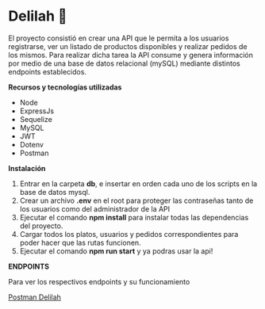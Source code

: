 # Delilah  🍲 

El proyecto consistió en crear una API que le permita a los usuarios registrarse, ver un listado de productos disponibles y realizar pedidos de los mismos. Para realizar dicha tarea la API consume y genera información por medio de una base de datos relacional (mySQL) mediante distintos endpoints establecidos. 

**Recursos y tecnologías utilizadas**

- Node
- ExpressJs
- Sequelize
- MySQL
- JWT
- Dotenv
- Postman

**Instalación**
1. Entrar en la carpeta **db**,  e insertar en orden cada uno de los scripts en la base de datos mysql.
2. Crear un archivo **.env** en el root para proteger las contraseñas tanto de los usuarios como del administrador de la API
3. Ejecutar el comando **npm install** para instalar todas las dependencias del proyecto.
4. Cargar todos los platos, usuarios y pedidos correspondientes para poder hacer que las rutas funcionen.
5. Ejecutar el comando **npm run start** y ya podras usar la api!

**ENDPOINTS**

Para ver los respectivos endpoints y su funcionamiento

[Postman Delilah](https://documenter.getpostman.com/view/11958010/TVKBYyCY)

